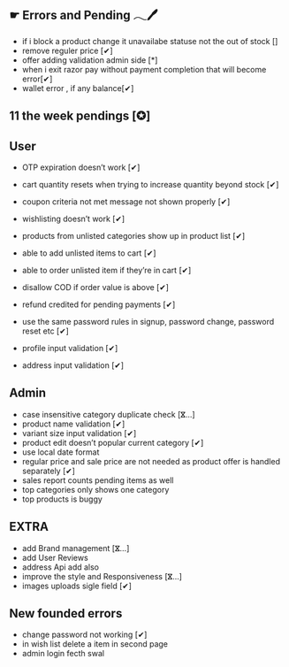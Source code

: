 ☛ Errors and Pending 𓂃🖊
------------------------

- if i block a product change it unavailabe  statuse not the out of stock []
- remove reguler price [✔]
- offer adding validation admin side [*]
- when i exit razor pay without payment completion that will become error[✔]
- wallet error , if any balance[✔]


11 the week pendings [✪]
------------------------

 User 
------

- OTP expiration doesn’t work [✔]

- cart quantity resets when trying to increase quantity beyond stock [✔]
- coupon criteria not met message not shown properly  [✔]
- wishlisting doesn’t work [✔]
- products from unlisted categories show up in product list [✔] 
- able to add unlisted items to cart [✔] 
- able to order unlisted item if they’re in cart [✔]
- disallow COD if order value is above [✔]
- refund credited for pending payments [✔]
- use the same password rules in signup, password change, password reset etc [✔]
- profile input validation [✔]
- address input validation [✔]

 Admin
-------

- case insensitive category duplicate check [ⴵ...] 
- product name validation  [✔]
- variant size input validation  [✔]
- product edit doesn’t popular current category  [✔]
- use local date format 
- regular price and sale price are not needed as product offer is handled separately  [✔]
- sales report counts pending items as well
- top categories only shows one category 
- top products is buggy 



 EXTRA
-------

- add Brand management [ⴵ...]
- add User Reviews  
- address Api add also 
- improve the style and Responsiveness [ⴵ...]
- images uploads sigle field [✔]



 New founded errors
--------------------

- change password not working [✔]
- in wish list delete a item in second page 
- admin login fecth swal 

